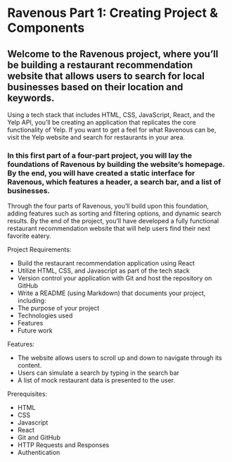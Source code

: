 # Ravenous Part 1: Creating Project & Components
## Welcome to the Ravenous project, where you’ll be building a restaurant recommendation website that allows users to search for local businesses based on their location and keywords. 
Using a tech stack that includes HTML, CSS, JavaScript, React, and the Yelp API, you’ll be creating an application that replicates the core functionality of Yelp. If you want to get a feel for what Ravenous can be, visit the Yelp website and search for restaurants in your area.

### In this first part of a four-part project, you will lay the foundations of Ravenous by building the website’s homepage. By the end, you will have created a static interface for Ravenous, which features a header, a search bar, and a list of businesses.

Through the four parts of Ravenous, you’ll build upon this foundation, adding features such as sorting and filtering options, and dynamic search results. By the end of the project, you’ll have developed a fully functional restaurant recommendation website that will help users find their next favorite eatery.

Project Requirements:
* Build the restaurant recommendation application using React
* Utilize HTML, CSS, and Javascript as part of the tech stack
* Version control your application with Git and host the repository on GitHub
* Write a README (using Markdown) that documents your project, including:
* The purpose of your project
* Technologies used
* Features
* Future work

Features:
* The website allows users to scroll up and down to navigate through its content.
* Users can simulate a search by typing in the search bar
* A list of mock restaurant data is presented to the user.

Prerequisites:
* HTML
* CSS
* Javascript
* React
* Git and GitHub
* HTTP Requests and Responses
* Authentication
